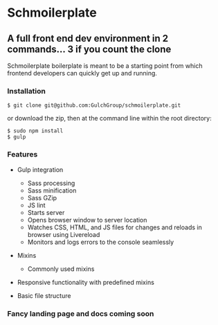 
# Schmoilerplate
## A full front end dev environment in 2 commands... 3 if you count the clone

Schmoilerplate boilerplate is meant to be a starting point from which frontend developers can quickly get up and running.

### Installation
```
$ git clone git@github.com:GulchGroup/schmoilerplate.git
```
or download the zip, then at the command line within the root directory:
```
$ sudo npm install
$ gulp
```

### Features

- Gulp integration
  * Sass processing
  * Sass minification
  * Sass GZip
  * JS lint
  * Starts server
  * Opens browser window to server location
  * Watches CSS, HTML, and JS files for changes and reloads in browser using Livereload
  * Monitors and logs errors to the console seamlessly

- Mixins
  * Commonly used mixins

- Responsive functionality with predefined mixins

- Basic file structure

### Fancy landing page and docs coming soon